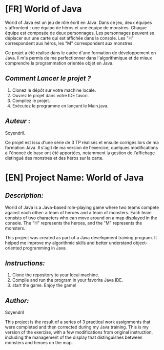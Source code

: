 #  [FR] World of Java

World of Java est un jeu de rôle écrit en Java. Dans ce jeu, deux équipes s'affrontent : une équipe de héros et une équipe de monstres. Chaque équipe est composée de deux personnages. Les personnages peuvent se déplacer sur une carte qui est affichée dans la console. Les "H" correspondent aux héros, les "M" correspondent aux monstres.

Ce projet a été réalisé dans le cadre d'une formation de développement en Java. Il m'a permis de me perfectionner dans l'algorithmique et de mieux comprendre la programmation orientée objet en Java.

## *Comment Lancer le projet ?*

1) Clonez le dépôt sur votre machine locale.
2) Ouvrez le projet dans votre IDE favori.
3) Compilez le projet.
4) Exécutez le programme en lançant le Main.java.


## *Auteur* : 

Soyendril.

Ce projet est issu d'une série de 3 TP réalisés et ensuite corrigés lors de ma formation Java. Il s'agit de ma version de l'exercice, quelques modifications à l'énoncé de base ont été apportées, notamment la gestion de l'affichage distingué des monstres et des héros sur la carte.



# [EN]  Project Name: World of Java

## *Description:*

World of Java is a Java-based role-playing game where two teams compete against each other: a team of heroes and a team of monsters. Each team consists of two characters who can move around on a map displayed in the console. The "H" represents the heroes, and the "M" represents the monsters.

This project was created as part of a Java development training program. It helped me improve my algorithmic skills and better understand object-oriented programming in Java.

## *Instructions:*

1) Clone the repository to your local machine.
2) Compile and run the program in your favorite Java IDE.
3)  start the game.
Enjoy the game!


## *Author:*
Soyendril

This project is the result of a series of 3 practical work assignments that were completed and then corrected during my Java training. This is my version of the exercise, with a few modifications from original instruction, including the management of the display that distinguishes between monsters and heroes on the map.
